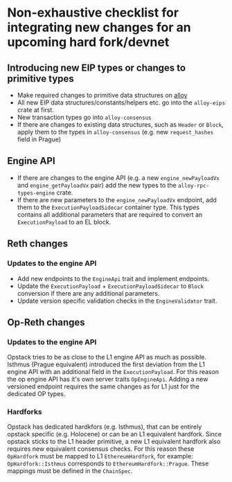 # Non-exhaustive checklist for integrating new changes for an upcoming hard fork/devnet

## Introducing new EIP types or changes to primitive types

- Make required changes to primitive data structures on [alloy](https://github.com/alloy-rs/alloy)
- All new EIP data structures/constants/helpers etc. go into the `alloy-eips` crate at first.
- New transaction types go into `alloy-consensus`
- If there are changes to existing data structures, such as `Header` or `Block`, apply them to the types in
  `alloy-consensus` (e.g. new `request_hashes` field in Prague)

## Engine API

- If there are changes to the engine API (e.g. a new `engine_newPayloadVx` and `engine_getPayloadVx` pair) add the new
  types to the `alloy-rpc-types-engine` crate.
- If there are new parameters to the `engine_newPayloadVx` endpoint, add them to the `ExecutionPayloadSidecar` container
  type. This types contains all additional parameters that are required to convert an `ExecutionPayload` to an EL block.

## Reth changes

### Updates to the engine API

- Add new endpoints to the `EngineApi` trait and implement endpoints.
- Update the `ExecutionPayload` + `ExecutionPayloadSidecar` to `Block` conversion if there are any additional
  parameters.
- Update version specific validation checks in the `EngineValidator` trait.

## Op-Reth changes

### Updates to the engine API

Opstack tries to be as close to the L1 engine API as much as possible. Isthmus (Prague equivalent) introduced the first
deviation from the L1 engine API with an additional field in the `ExecutionPayload`. For this reason the op engine API
has it's own server traits `OpEngineApi`.
Adding a new versioned endpoint requires the same changes as for L1 just for the dedicated OP types.

### Hardforks

Opstack has dedicated hardkfors (e.g. Isthmus), that can be entirely opstack specific (e.g. Holocene) or can be an L1
equivalent hardfork. Since opstack sticks to the L1 header primitive, a new L1 equivalent hardfork also requires new
equivalent consensus checks. For this reason these `OpHardfork` must be mapped to L1 `EthereumHardfork`, for example:
`OpHardfork::Isthmus` corresponds to `EthereumHardfork::Prague`. These mappings must be defined in the `ChainSpec`.